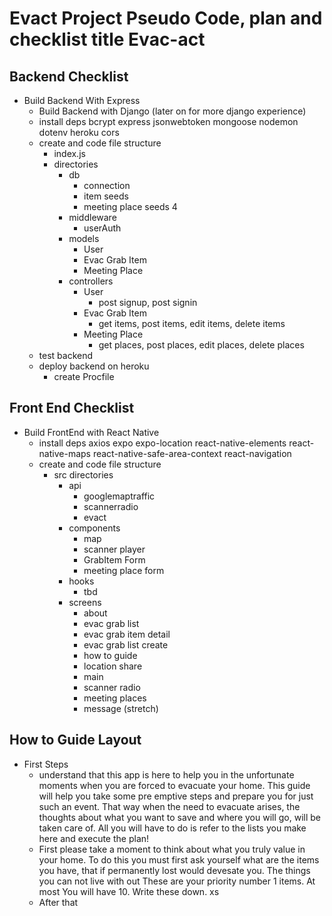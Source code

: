# Evact Project  Pseudo Code, plan and checklist title Evac-act
## Backend Checklist
- Build Backend With Express
    -  Build Backend with Django (later on for more django experience)
    - install deps bcrypt express jsonwebtoken mongoose nodemon dotenv heroku cors 
    - create and code file structure 
        - index.js
        - directories
            - db
                - connection
                - item seeds 
                - meeting place seeds 4
            - middleware
                - userAuth
            - models
                - User
                - Evac Grab Item
                - Meeting Place
            - controllers
                - User
                    - post signup, post signin
                - Evac Grab Item
                    - get items, post items, edit items, delete items
                - Meeting Place
                    - get places, post places, edit places, delete places
    - test backend 
    - deploy backend on heroku
        - create Procfile
## Front End Checklist
- Build FrontEnd with React Native
    - install deps axios expo expo-location react-native-elements react-native-maps react-native-safe-area-context react-navigation 
    - create  and code file structure
        - src directories 
            - api
                - googlemaptraffic
                - scannerradio
                - evact 
            - components
                - map
                - scanner player
                - GrabItem Form
                - meeting place form
            - hooks
                - tbd
            - screens
                - about 
                - evac grab list
                - evac grab item detail
                - evac grab list create
                - how to guide
                - location share
                - main
                - scanner radio
                - meeting places 
                - message (stretch)
                



## How to Guide Layout
- First Steps 
    - understand that this app is here to help you in the unfortunate moments when you are forced to evacuate your home. This guide will help you take some pre emptive steps and prepare you for just such an event. That way when the need to evacuate arises, the thoughts about what you want to save and where you will go, will be taken care of. All you will have to do is refer to the lists you make here and execute the plan!
    - First please take a moment to think about what you truly value in your home. To do this you must first ask yourself what are the items  you have, that if permanently lost would devesate you. The things you can not live with out These are your priority number 1 items. At most You will have 10. Write these down. xs  
    - After that 